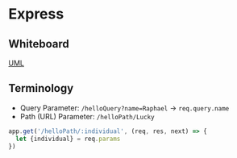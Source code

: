 
# Express

## Whiteboard

[UML]()

## Terminology

- Query Parameter: `/helloQuery?name=Raphael` -> `req.query.name`
- Path (URL) Parameter: `/helloPath/Lucky`


```js
app.get('/helloPath/:individual', (req, res, next) => {
  let {individual} = req.params
})
```
